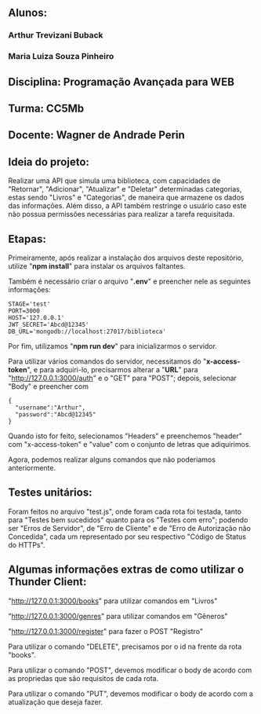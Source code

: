 ## Alunos:
### Arthur Trevizani Buback
### Maria Luiza Souza Pinheiro
## Disciplina: Programação Avançada para WEB
## Turma: CC5Mb
## Docente: Wagner de Andrade Perin

## Ideia do projeto:
Realizar uma API que simula uma biblioteca, com capacidades de "Retornar", "Adicionar", "Atualizar" e "Deletar" determinadas categorias, estas sendo "Livros" e "Categorias", de maneira que armazene os dados das informações.
Além disso, a API também restringe o usuário caso este não possua permissões necessárias para realizar a tarefa requisitada.

## Etapas:
Primeiramente, após realizar a instalação dos arquivos deste repositório, utilize "**npm install**" para instalar os arquivos faltantes.

Também é necessário criar o arquivo "**.env**" e preencher nele as seguintes informações:
```
STAGE='test'
PORT=3000
HOST='127.0.0.1'
JWT_SECRET='Abcd@12345'
DB_URL='mongodb://localhost:27017/biblioteca'
```

Por fim, utilizamos "**npm run dev**" para inicializarmos o servidor.

Para utilizar vários comandos do servidor, necessitamos do "**x-access-token**", e para adquiri-lo, precisarmos alterar a "**URL**" para "http://127.0.0.1:3000/auth" e o "GET" para "POST"; depois, selecionar "Body" e preencher com
```
{
  "username":"Arthur",
  "password":"Abcd@12345"
}
```
Quando isto for feito, selecionamos "Headers" e preenchemos "header" com "x-access-token" e "value" com o conjunto de letras que adiquirimos.

Agora, podemos realizar alguns comandos que não poderiamos anteriormente.

## Testes unitários:
Foram feitos no arquivo "test.js", onde foram cada rota foi testada, tanto para "Testes bem sucedidos" quanto para os "Testes com erro"; podendo ser "Erros de Servidor", de "Erro de Cliente" e de "Erro de Autorização não Concedida", cada um representado por seu respectivo "Código de Status do HTTPs".

## Algumas informações extras de como utilizar o Thunder Client:
"http://127.0.0.1:3000/books" para utilizar comandos em "Livros"

"http://127.0.0.1:3000/genres" para utilizar comandos em "Gêneros"

"http://127.0.0.1:3000/register" para fazer o POST "Registro"

Para utilizar o comando "DELETE", precisamos por o id na frente da rota "books".

Para utilizar o comando "POST", devemos modificar o body de acordo com as propriedas que são requisitos de cada rota.

Para utilizar o comando "PUT", devemos modificar o body de acordo com a atualização que deseja fazer.
